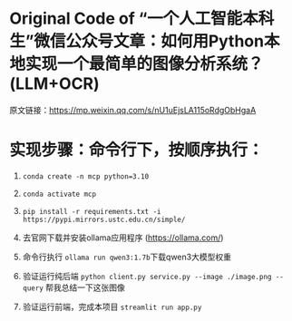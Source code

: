# Original Code of “一个人工智能本科生”微信公众号文章：如何用Python本地实现一个最简单的图像分析系统？(LLM+OCR)

原文链接：https://mp.weixin.qq.com/s/nU1uEjsLA115oRdgObHgaA

# 实现步骤：命令行下，按顺序执行：
1. `conda create -n mcp python=3.10`

2. `conda activate mcp`

3. `pip install -r requirements.txt -i https://pypi.mirrors.ustc.edu.cn/simple/`

4. 去官网下载并安装ollama应用程序
(https://ollama.com/)

5. 命令行执行 `ollama run qwen3:1.7b`下载qwen3大模型权重

6. 验证运行纯后端
`python client.py service.py --image ./image.png --query` 帮我总结一下这张图像

7. 验证运行前端，完成本项目
`streamlit run app.py`

